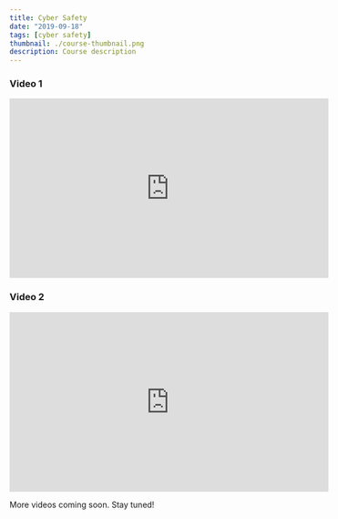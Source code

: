 ```yaml
---
title: Cyber Safety
date: "2019-09-18"
tags: [cyber safety]
thumbnail: ./course-thumbnail.png
description: Course description
---
```


### Video 1

<iframe width="560" height="315" src="https://www.youtube.com/embed/T4pBH75hPBw" frameborder="0" allow="accelerometer; autoplay; clipboard-write; encrypted-media; gyroscope; picture-in-picture" allowfullscreen></iframe>

### Video 2

<iframe width="560" height="315" src="https://www.youtube.com/embed/HM_EtJfMLw8" frameborder="0" allow="accelerometer; autoplay; clipboard-write; encrypted-media; gyroscope; picture-in-picture" allowfullscreen></iframe>

More videos coming soon. Stay tuned!